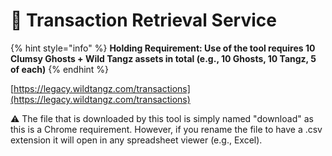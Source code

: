 # 🔎 Transaction Retrieval Service

{% hint style="info" %}
**Holding Requirement: Use of the tool requires 10 Clumsy Ghosts + Wild Tangz assets in total (e.g., 10 Ghosts, 10 Tangz, 5 of each)**
{% endhint %}

[https://legacy.wildtangz.com/transactions](https://legacy.wildtangz.com/transactions)

:warning: The file that is downloaded by this tool is simply named "download" as this is a Chrome requirement.  However, if you rename the file to have a .csv extension it will open in any spreadsheet viewer (e.g., Excel).
